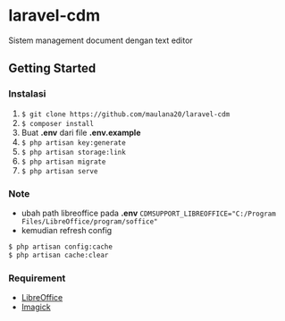 # laravel-cdm
Sistem management document dengan text editor

## Getting Started

### Instalasi

1.  `$ git clone https://github.com/maulana20/laravel-cdm`
2.  `$ composer install`
3.  Buat **.env** dari file **.env.example**
4.  `$ php artisan key:generate`
5.  `$ php artisan storage:link`
6.  `$ php artisan migrate`
7.  `$ php artisan serve`

### Note
- ubah path libreoffice pada **.env** `CDMSUPPORT_LIBREOFFICE="C:/Program Files/LibreOffice/program/soffice"`
- kemudian refresh config
```bash
$ php artisan config:cache
$ php artisan cache:clear
```

### Requirement
- [LibreOffice](https://www.libreoffice.org/download/download/)
- [Imagick](https://ziixon93.blogspot.com/2020/07/cara-memasang-imagemagick-di-xampp.html)

